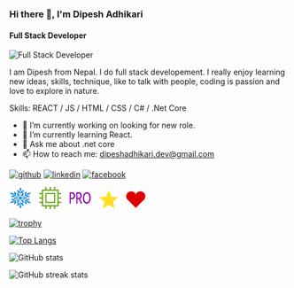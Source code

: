 ### Hi there 👋, I'm Dipesh Adhikari
#### Full Stack Developer
![Full Stack Developer](https://arturssmirnovs.github.io/github-profile-readme-generator/images/banner.png)

I am Dipesh from Nepal. I do full stack developement. I really enjoy learning new ideas, skills, technique, like to talk with people, coding is passion and love to explore in nature.

Skills:  REACT / JS / HTML / CSS / C# / .Net Core

- 🔭 I’m currently working on looking for new role. 
- 🌱 I’m currently learning React. 
- 💬 Ask me about .net core 
- 📫 How to reach me: dipeshadhikari.dev@gmail.com 


[<img src='https://cdn.jsdelivr.net/npm/simple-icons@3.0.1/icons/github.svg' alt='github' height='40'>](https://github.com/Dipesh122)  [<img src='https://cdn.jsdelivr.net/npm/simple-icons@3.0.1/icons/linkedin.svg' alt='linkedin' height='40'>](https://www.linkedin.com/in/https://www.linkedin.com/in/dipesh-adhikari-a21853214//)  [<img src='https://cdn.jsdelivr.net/npm/simple-icons@3.0.1/icons/facebook.svg' alt='facebook' height='40'>](https://www.facebook.com/https://www.facebook.com/dipesh.adhikari.5283)  

<a href='https://archiveprogram.github.com/'><img src='https://raw.githubusercontent.com/acervenky/animated-github-badges/master/assets/acbadge.gif' width='40' height='40'></a> <a href='https://docs.github.com/en/developers'><img src='https://raw.githubusercontent.com/acervenky/animated-github-badges/master/assets/devbadge.gif' width='40' height='40'></a> <a href='https://github.com/pricing'><img src='https://raw.githubusercontent.com/acervenky/animated-github-badges/master/assets/pro.gif' width='40' height='40'></a> <a href='https://stars.github.com/'><img src='https://raw.githubusercontent.com/acervenky/animated-github-badges/master/assets/starbadge.gif' width='35' height='35'></a> <a href='https://docs.github.com/en/github/supporting-the-open-source-community-with-github-sponsors'><img src='https://raw.githubusercontent.com/acervenky/animated-github-badges/master/assets/sponsorbadge.gif' width='35' height='35'></a> 

[![trophy](https://github-profile-trophy.vercel.app/?username=Dipesh122)](https://github.com/ryo-ma/github-profile-trophy)

[![Top Langs](https://github-readme-stats.vercel.app/api/top-langs/?username=Dipesh122)](https://github.com/anuraghazra/github-readme-stats)

![GitHub stats](https://github-readme-stats.vercel.app/api?username=Dipesh122&show_icons=true&count_private=true)  

![GitHub streak stats](https://streak-stats.demolab.com/?user=Dipesh122)  

